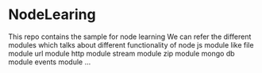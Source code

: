 # NodeLearing
This repo contains the sample for node learning 
We can  refer the different modules which talks about different functionality of node js module
like
file module
url module
http module
stream module
zip module
mongo db module
events module ...
